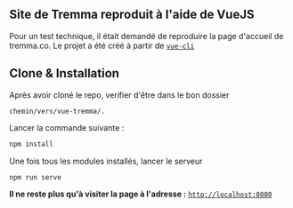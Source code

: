 ## Site de Tremma reproduit à l'aide de VueJS
 Pour un test technique, il était demandé de reproduire la page d'accueil de tremma.co.
 Le projet a été créé à partir de [`vue-cli`][df1]


## Clone & Installation 

Après avoir cloné le repo, verifier d'être dans le bon dossier
```
chemin/vers/vue-tremma/.
```
Lancer la commande suivante :
```sh
npm install
```
Une fois tous les modules installés, lancer le serveur
```sh
npm run serve
```

**Il ne reste plus qu'à visiter la page à l'adresse :** [`http://localhost:8080`][df2]

[//]: #
   [df1]: <https://cli.vuejs.org/guide/installation.html/>
   [df2]: <http://localhost:8080/>
